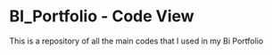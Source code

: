 # BI_Portfolio - Code View
This is a repository of all the main codes that I used in my Bi Portfolio
